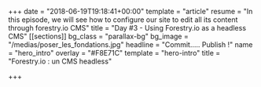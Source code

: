 +++
date = "2018-06-19T19:18:41+00:00"
template = "article"
resume = "In this episode, we will see how to configure our site to edit all its content through forestry.io CMS"
title = "Day #3 - Using Forestry.io as a headless CMS"
[[sections]]
bg_class = "parallax-bg"
bg_image = "/medias/poser_les_fondations.jpg"
headline = "Commit..... Publish !"
name = "hero_intro"
overlay = "#F8E71C"
template = "hero-intro"
title = "Forestry.io : un CMS headless"

+++
